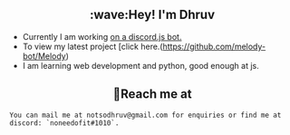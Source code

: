 <h2 align=center>:wave:Hey! I'm Dhruv </h2>

- Currently I am working [on a discord.js bot.](https://melody.pages.dev)
- To view my latest project [click here.(https://github.com/melody-bot/Melody)
- I am learning web development and python, good enough at js.

<h2 align=center>💬Reach me at</h2>

```You can mail me at notsodhruv@gmail.com for enquiries or find me at discord: `noneedofit#1010`.```
